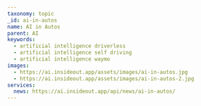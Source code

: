 ```yaml
---
taxonomy: topic
_id: ai-in-autos
name: AI in Autos
parent: AI
keywords:
  - artificial intelligence driverless
  - artificial intelligence self driving
  - artificial intelligence waymo
images:
  - https://ai.insideout.app/assets/images/ai-in-autos.jpg
  - https://ai.insideout.app/assets/images/ai-in-autos-2.jpg
services:
  news: https://ai.insideout.app/api/news/ai-in-autos/
---
```


